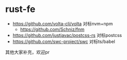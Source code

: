 # rust-fe

- https://github.com/volta-cli/volta 对标nvm+npm
  - https://github.com/Schniz/fnm
- https://github.com/justjavac/postcss-rs  对标postcss
- https://github.com/swc-project/swc  对标ts/babel


其他大家补充，欢迎pr
